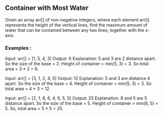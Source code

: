 ## Container with Most Water
Given an array arr[] of non-negative integers, where each element arr[i] represents the height of the vertical lines, find the maximum amount of water that can be contained between any two lines, together with the x-axis.

### Examples :
Input: arr[] = [1, 5, 4, 3]
Output: 6
Explanation: 5 and 3 are 2 distance apart. So the size of the base = 2. Height of container = min(5, 3) = 3. So total area = 3 * 2 = 6.

Input: arr[] = [3, 1, 2, 4, 5]
Output: 12
Explanation: 5 and 3 are distance 4 apart. So the size of the base = 4. Height of container = min(5, 3) = 3. So total area = 4 * 3 = 12.

Input: arr[] = [2, 1, 8, 6, 4, 6, 5, 5]
Output: 25
Explanation: 8 and 5 are 5 distance apart. So the size of the base = 5. Height of container = min(8, 5) = 5. So, total area = 5 * 5 = 25.